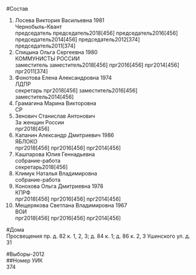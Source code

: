 #Состав  
1. Лосева Виктория Васильевна 1981  
    Чернобыль-Квант  
    председатель председатель2018[456] председатель2016[456] председатель2014[456] председатель2012[374] председатель2011[374]  
2. Спицына Ольга Сергеевна 1980  
    КОММУНИСТЫ РОССИИ  
    заместитель заместитель2018[456] прг2016[456] прг2014[456] прг2011[374]  
3. Фонотова Елена Александровна 1974  
    ЛДПР  
    секретарь прг2018[456] заместитель2016[456] заместитель2014[456]  
4. Грамагина Марина Викторовна  
    СР  
5. Зенович Станислав Антонович  
    За женщин России  
    прг2018[456]  
6. Капанин Александр Дмитриевич 1986  
    ЯБЛОКО  
    прг2018[456] прг2016[456] прг2014[456]  
7. Кашпарова Юлия Геннадьевна  
    собрание-работа  
    секретарь2018[456]  
8. Климук Наталья Владимировна  
    собрание-работа  
9. Конохова Ольга Дмитриевна 1978  
    КПРФ  
    прг2018[456] прг2016[456] прг2014[456]  
10. Мещерякова Светлана Владимировна 1967  
    ВОИ  
    прг2018[456] прг2016[456] прг2014[456]  
  
#Дома  
Просвещения пр. д. 82 к. 1, 2, 3; д. 84 к. 1; д. 86 к. 2, 3 Ушинского ул. д. 31  
  
#Выборы-2012  
##Номер УИК  
374  

